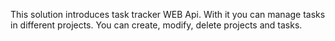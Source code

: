 This solution introduces task tracker WEB Api. With it you can manage tasks in different projects. You can create, modify, delete projects and tasks.